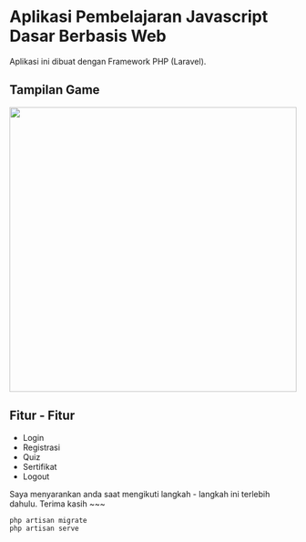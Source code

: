 # Aplikasi Pembelajaran Javascript Dasar Berbasis Web



Aplikasi ini dibuat dengan Framework PHP (Laravel).

## Tampilan Game
<img src="./Demo User.jpeg" width="100%" height="500" />

## Fitur - Fitur
- Login
- Registrasi
- Quiz
- Sertifikat
- Logout


Saya menyarankan anda saat mengikuti langkah - langkah ini terlebih dahulu. Terima kasih ~~~

    php artisan migrate
    php artisan serve
    
